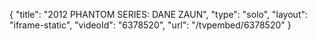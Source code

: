 {
    "title": "2012 PHANTOM SERIES: DANE ZAUN",
    "type": "solo",
    "layout": "iframe-static",
    "videoId": "6378520",
    "url": "\/tvpembed\/6378520"
}